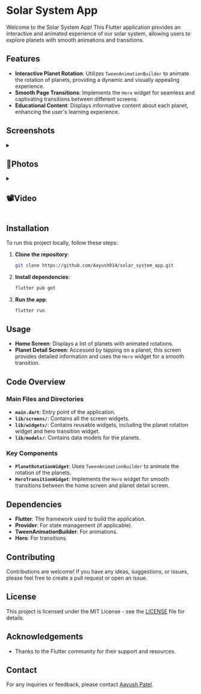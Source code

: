 # Solar System App

Welcome to the Solar System App! This Flutter application provides an interactive and animated experience of our solar system, allowing users to explore planets with smooth animations and transitions.

## Features

- **Interactive Planet Rotation**: Utilizes `TweenAnimationBuilder` to animate the rotation of planets, providing a dynamic and visually appealing experience.
- **Smooth Page Transitions**: Implements the `Hero` widget for seamless and captivating transitions between different screens.
- **Educational Content**: Displays informative content about each planet, enhancing the user's learning experience.

## Screenshots

<details> 
  <summary><h2>📸Photos</h2></summary>
  <p>
    <table align="center">
  <tr>
    <td><img src="https://github.com/user-attachments/assets/bfe6a22c-df47-4cf6-8e0a-69fe76c81842" alt="Image 2" width="180" height="auto"></td>
    <td><img src="https://github.com/user-attachments/assets/67b33bae-5494-4214-982d-ee0df54ee729" alt="Image 2" width="180" height="auto"></td>
    <td><img src="https://github.com/user-attachments/assets/e8f02f3f-93fe-4ef4-8564-04f0f9290f68" alt="Image 2" width="180" height="auto"></td>
    <td><img src="https://github.com/user-attachments/assets/c76e2f9f-e11f-4781-8d99-e230a41c7276" alt="Image 2" width="180" height="auto"></td>
    <td><img src="https://github.com/user-attachments/assets/b9e0178e-fc39-41f3-8cab-627d40111bc3" alt="Image 2" width="180" height="auto"></td>
    </table>    
  </p>
  </details>
  <details> 
  <summary><h2>📽️Video</h2></summary>
  <p>
    <table align="center">
  <tr>
    <video src ="https://github.com/user-attachments/assets/13569fd9-c1fc-45b0-ac9c-1a374dc089b6"></video> </h1>
  </tr>
    </table>   
  </p>
  </details>

## Installation

To run this project locally, follow these steps:

1. **Clone the repository**:
    ```bash
    git clone https://github.com/Aayush014/solar_system_app.git
    ```

2. **Install dependencies**:
    ```bash
    flutter pub get
    ```

3. **Run the app**:
    ```bash
    flutter run
    ```

## Usage

- **Home Screen**: Displays a list of planets with animated rotations.
- **Planet Detail Screen**: Accessed by tapping on a planet, this screen provides detailed information and uses the `Hero` widget for a smooth transition.

## Code Overview

### Main Files and Directories

- **`main.dart`**: Entry point of the application.
- **`lib/screens/`**: Contains all the screen widgets.
- **`lib/widgets/`**: Contains reusable widgets, including the planet rotation widget and hero transition widget.
- **`lib/models/`**: Contains data models for the planets.

### Key Components

- **`PlanetRotationWidget`**: Uses `TweenAnimationBuilder` to animate the rotation of the planets.
- **`HeroTransitionWidget`**: Implements the `Hero` widget for smooth transitions between the home screen and planet detail screen.

## Dependencies

- **Flutter**: The framework used to build the application.
- **Provider**: For state management (if applicable).
- **TweenAnimationBuilder**: For animations.
- **Hero**: For transitions.

## Contributing

Contributions are welcome! If you have any ideas, suggestions, or issues, please feel free to create a pull request or open an issue.

## License

This project is licensed under the MIT License - see the [LICENSE](LICENSE) file for details.

## Acknowledgements

- Thanks to the Flutter community for their support and resources.

## Contact

For any inquiries or feedback, please contact [Aayush Patel](mailto:your.email@example.com).
